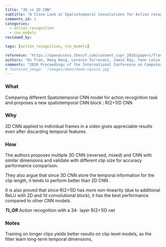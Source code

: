 ```yaml
---
title: "3D vs 2D CNN"
subtitle: "A Close Look at Spatiotemporal Convolutions for Action recognition"
comments_id: 1
categories:
  - action_recognition
  - cnn_models
reviewed_by: 

tags: [action_recognition, cnn_models]

reference: "https://openaccess.thecvf.com/content_cvpr_2018/papers/Tran_A_Closer_Look_CVPR_2018_paper.pdf"
authors: "Du Tran, Heng Wang, Lorenzo Torresani, Jamie Ray, Yann LeCun, Manohar Paluri"
comments: "2020 Proceedings of the International Conference on Computer Vision and Pattern Recognition (CVPR)"
# featured_image: '/images/demo/demo-square.jpg'
---
```


### What 
Comparing different Spatiotemporal CNN model for action recognition task and proposes a new spatiotemporal CNN block : R(2+1)D CNN

### Why 
2D CNN applied to individual frames in a video gives appreciable results even after discarding temporal features. 

### How 
The authors proposes multiple 3D CNN (reversed, mixed) and CNN with similar dimensions and validate with different clip size for accuracy performance comparison. 

They also argue that since 3D CNN store the temporal information for the clip length, it tends to perform better than 2D CNN . 

It is also proved that since R(2+1)D has more non-linearity (due to additional ReLU with 2D and 1d convolutional block), it has the best performance compared to other CNN models. 

***TL;DR*** Action recognition with a 34- layer R(2+1)D net

### Notes 
Training on longer clips yields better results on clip-level models, as the filter learn long-term temporal dimensions, 
